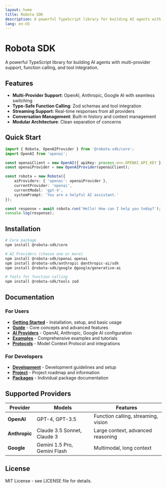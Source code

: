 ```yaml
---
layout: home
title: Robota SDK
description: A powerful TypeScript library for building AI agents with multi-provider support
lang: en-US
---
```


# Robota SDK

A powerful TypeScript library for building AI agents with multi-provider support, function calling, and tool integration.

## Features

- **Multi-Provider Support**: OpenAI, Anthropic, Google AI with seamless switching
- **Type-Safe Function Calling**: Zod schemas and tool integration
- **Streaming Support**: Real-time responses from all providers
- **Conversation Management**: Built-in history and context management
- **Modular Architecture**: Clean separation of concerns

## Quick Start

```typescript
import { Robota, OpenAIProvider } from '@robota-sdk/core';
import OpenAI from 'openai';

const openaiClient = new OpenAI({ apiKey: process.env.OPENAI_API_KEY });
const openaiProvider = new OpenAIProvider(openaiClient);

const robota = new Robota({
    aiProviders: { 'openai': openaiProvider },
    currentProvider: 'openai',
    currentModel: 'gpt-4',
    systemPrompt: 'You are a helpful AI assistant.'
});

const response = await robota.run('Hello! How can I help you today?');
console.log(response);
```

## Installation

```bash
# Core package
npm install @robota-sdk/core

# AI Providers (choose one or more)
npm install @robota-sdk/openai openai
npm install @robota-sdk/anthropic @anthropic-ai/sdk
npm install @robota-sdk/google @google/generative-ai

# Tools for function calling
npm install @robota-sdk/tools zod
```

## Documentation

### For Users
- **[Getting Started](getting-started/)** - Installation, setup, and basic usage
- **[Guide](guide/)** - Core concepts and advanced features
- **[AI Providers](providers/)** - OpenAI, Anthropic, Google AI configuration
- **[Examples](examples/)** - Comprehensive examples and tutorials
- **[Protocols](protocols/)** - Model Context Protocol and integrations

### For Developers
- **[Development](development/)** - Development guidelines and setup
- **[Project](project/)** - Project roadmap and information
- **[Packages](packages/)** - Individual package documentation

## Supported Providers

| Provider | Models | Features |
|----------|--------|----------|
| **OpenAI** | GPT-4, GPT-3.5 | Function calling, streaming, vision |
| **Anthropic** | Claude 3.5 Sonnet, Claude 3 | Large context, advanced reasoning |
| **Google** | Gemini 1.5 Pro, Gemini Flash | Multimodal, long context |

## License

MIT License - see LICENSE file for details. 

